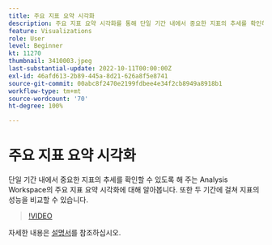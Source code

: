 ```yaml
---
title: 주요 지표 요약 시각화
description: 주요 지표 요약 시각화를 통해 단일 기간 내에서 중요한 지표의 추세를 확인하는 방법을 알아봅니다.
feature: Visualizations
role: User
level: Beginner
kt: 11270
thumbnail: 3410003.jpeg
last-substantial-update: 2022-10-11T00:00:00Z
exl-id: 46afd613-2b89-445a-8d21-626a8f5e8741
source-git-commit: 00abc8f2470e2199fdbee4e34f2cb8949a8918b1
workflow-type: tm+mt
source-wordcount: '70'
ht-degree: 100%

---
```


# 주요 지표 요약 시각화

단일 기간 내에서 중요한 지표의 추세를 확인할 수 있도록 해 주는 Analysis Workspace의 주요 지표 요약 시각화에 대해 알아봅니다. 또한 두 기간에 걸쳐 지표의 성능을 비교할 수 있습니다.

>[!VIDEO](https://video.tv.adobe.com/v/3413796/?quality=12&learn=on&captions=kor)

자세한 내용은 [설명서](https://experienceleague.adobe.com/docs/analytics/analyze/analysis-workspace/visualizations/key-metric.html?lang=ko)를 참조하십시오.
